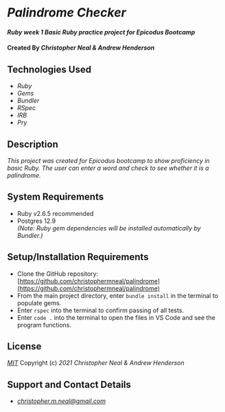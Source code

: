 # _Palindrome Checker_

#### _Ruby week 1 Basic Ruby practice project for Epicodus Bootcamp_

#### Created By _**Christopher Neal & Andrew Henderson**_

## Technologies Used

* _Ruby_
* _Gems_
* _Bundler_
* _RSpec_
* _IRB_
* _Pry_

## Description

_This project was created for Epicodus bootcamp to show proficiency in basic Ruby. The user can enter a word and check to see whether it is a palindrome._

## System Requirements

* Ruby v2.6.5 recommended
* Postgres 12.9  
_(Note: Ruby gem dependencies will be installed automatically by Bundler.)_

## Setup/Installation Requirements

* Clone the GitHub repository: [https://github.com/christophermneal/palindrome](https://github.com/christophermneal/palindrome)
* From the main project directory, enter `bundle install` in the terminal to populate gems.
* Enter `rspec` into the terminal to confirm passing of all tests.
* Enter `code .` into the terminal to open the files in VS Code and see the program functions.

## License

_[MIT](https://opensource.org/licenses/MIT)_
Copyright (c) _2021_ _Christopher Neal  & Andrew Henderson_

## Support and Contact Details
* _[christopher.m.neal@gmail.com](mailto:christopher.m.neal@gmail.com)_
